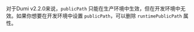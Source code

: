 对于Dumi v2.2.0来说，`publicPath` 只能在生产环境中生效，但在开发环境中无效。如果你想要在开发环境中设置 `publicPath`，可以删除 `runtimePublicPath` 属性。
